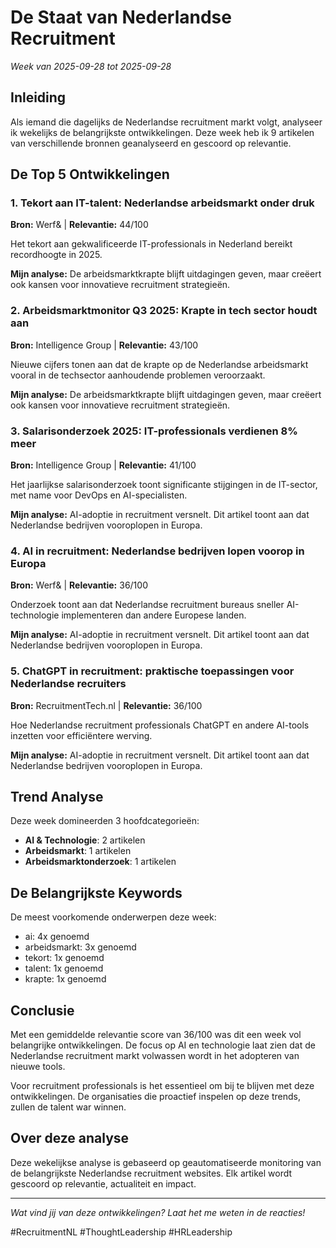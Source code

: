 # De Staat van Nederlandse Recruitment
*Week van 2025-09-28 tot 2025-09-28*

## Inleiding

Als iemand die dagelijks de Nederlandse recruitment markt volgt, analyseer ik wekelijks de belangrijkste ontwikkelingen. Deze week heb ik 9 artikelen van verschillende bronnen geanalyseerd en gescoord op relevantie.

## De Top 5 Ontwikkelingen

### 1. Tekort aan IT-talent: Nederlandse arbeidsmarkt onder druk
**Bron:** Werf& | **Relevantie:** 44/100

Het tekort aan gekwalificeerde IT-professionals in Nederland bereikt recordhoogte in 2025.

**Mijn analyse:** De arbeidsmarktkrapte blijft uitdagingen geven, maar creëert ook kansen voor innovatieve recruitment strategieën.

### 2. Arbeidsmarktmonitor Q3 2025: Krapte in tech sector houdt aan
**Bron:** Intelligence Group | **Relevantie:** 43/100

Nieuwe cijfers tonen aan dat de krapte op de Nederlandse arbeidsmarkt vooral in de techsector aanhoudende problemen veroorzaakt.

**Mijn analyse:** De arbeidsmarktkrapte blijft uitdagingen geven, maar creëert ook kansen voor innovatieve recruitment strategieën.

### 3. Salarisonderzoek 2025: IT-professionals verdienen 8% meer
**Bron:** Intelligence Group | **Relevantie:** 41/100

Het jaarlijkse salarisonderzoek toont significante stijgingen in de IT-sector, met name voor DevOps en AI-specialisten.

**Mijn analyse:** AI-adoptie in recruitment versnelt. Dit artikel toont aan dat Nederlandse bedrijven vooroplopen in Europa.

### 4. AI in recruitment: Nederlandse bedrijven lopen voorop in Europa
**Bron:** Werf& | **Relevantie:** 36/100

Onderzoek toont aan dat Nederlandse recruitment bureaus sneller AI-technologie implementeren dan andere Europese landen.

**Mijn analyse:** AI-adoptie in recruitment versnelt. Dit artikel toont aan dat Nederlandse bedrijven vooroplopen in Europa.

### 5. ChatGPT in recruitment: praktische toepassingen voor Nederlandse recruiters
**Bron:** RecruitmentTech.nl | **Relevantie:** 36/100

Hoe Nederlandse recruitment professionals ChatGPT en andere AI-tools inzetten voor efficiëntere werving.

**Mijn analyse:** AI-adoptie in recruitment versnelt. Dit artikel toont aan dat Nederlandse bedrijven vooroplopen in Europa.

## Trend Analyse

Deze week domineerden 3 hoofdcategorieën:

- **AI & Technologie**: 2 artikelen
- **Arbeidsmarkt**: 1 artikelen
- **Arbeidsmarktonderzoek**: 1 artikelen

## De Belangrijkste Keywords

De meest voorkomende onderwerpen deze week:

- ai: 4x genoemd
- arbeidsmarkt: 3x genoemd
- tekort: 1x genoemd
- talent: 1x genoemd
- krapte: 1x genoemd

## Conclusie

Met een gemiddelde relevantie score van 36/100 was dit een week vol belangrijke ontwikkelingen. De focus op AI en technologie laat zien dat de Nederlandse recruitment markt volwassen wordt in het adopteren van nieuwe tools.

Voor recruitment professionals is het essentieel om bij te blijven met deze ontwikkelingen. De organisaties die proactief inspelen op deze trends, zullen de talent war winnen.

## Over deze analyse

Deze wekelijkse analyse is gebaseerd op geautomatiseerde monitoring van de belangrijkste Nederlandse recruitment websites. Elk artikel wordt gescoord op relevantie, actualiteit en impact.

---

*Wat vind jij van deze ontwikkelingen? Laat het me weten in de reacties!*

#RecruitmentNL #ThoughtLeadership #HRLeadership